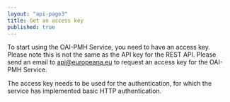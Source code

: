 ```yaml
---
layout: "api-page3"
title: Get an access key
published: true
---
```


To start using the OAI-PMH Service, you need to have an access key. Please note this is not the same as the API key for the REST API. Please send an email to api@europeana.eu to request an access key for the OAI-PMH Service.

The access key needs to be used for the authentication, for which the service has implemented basic HTTP authentication.